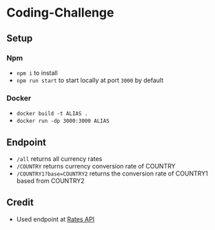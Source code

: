 # Coding-Challenge

## Setup

### Npm

- `npm i` to install
- `npm run start` to start locally at port `3000` by default

### Docker

- `docker build -t ALIAS .`
- `docker run -dp 3000:3000 ALIAS`

## Endpoint

- `/all` returns all currency rates
- `/COUNTRY` returns currency conversion rate of COUNTRY
- `/COUNTRY1?base=COUNTRY2` returns the conversion rate of COUNTRY1 based from COUNTRY2

## Credit

- Used endpoint at [Rates API](https://ratesapi.io/documentation/)
